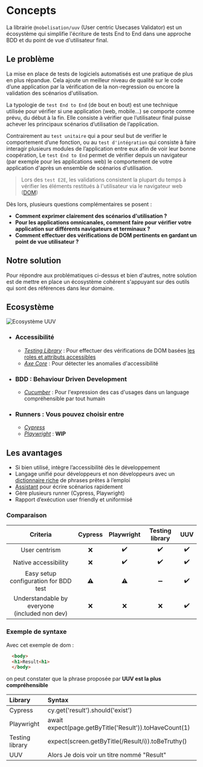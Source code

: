 # Concepts

La librairie `@nobelisation/uuv` (User centric Usecases Validator) est un écosystème qui simplifie l'écriture de tests
End to End dans une approche BDD et du point de vue d'utilisateur final.

## Le problème

La mise en place de tests de logiciels automatisés est une pratique de plus en plus répandue. Cela ajoute un meilleur
niveau de qualité sur le code d’une application par la vérification de la non-regression ou encore la validation des
scénarios d'utilisation.

La typologie de `test End to End` (de bout en bout) est une technique utilisée pour vérifier si une application (web,
mobile...) se comporte comme prévu, du début à la fin. Elle consiste à vérifier que l’utilisateur final puisse achever
les principaux scénarios d’utilisation de l’application.

Contrairement au `test unitaire` qui a pour seul but de verifier le comportement d’une fonction, ou
au `test d'intégration` qui consiste à faire interagir plusieurs modules de l’application entre eux afin de voir leur
bonne coopération, Le `test End to End` permet de vérifier depuis un navigateur (par exemple pour les applications web)
le comportement de votre application d'après un ensemble de scénarios d'utilisation.

> Lors des `test E2E`, les validations consistent la plupart du temps à vérifier les éléments restitués à l'utilisateur
> via le navigateur web ([DOM](https://developer.mozilla.org/fr/docs/Web/API/Document_Object_Model))

Dès lors, plusieurs questions complémentaires se posent :

- **Comment exprimer clairement des scénarios d'utilisation ?**
- **Pour les applications omnicanales, comment faire pour vérifier votre application sur différents navigateurs et
  terminaux ?**
- **Comment effectuer des vérifications de DOM pertinents en gardant un point de vue utilisateur ?**

## Notre solution

Pour répondre aux problématiques ci-dessus et bien d'autres, notre solution est de mettre en place un écosystème cohérent s'appuyant sur des outils qui sont des références dans leur domaine.

## Ecosystème
![Ecosystème UUV](@site/static/img/docs/ecosystem-uuv.png)

- ### Accessibilité
  - *[Testing Library](https://testing-library.com/docs/)* : Pour effectuer des vérifications de DOM basées [les roles et attributs accessibles](https://www.w3.org/TR/accname-1.1/)
  - *[Axe Core](https://github.com/dequelabs/axe-core)* : Pour détecter les anomalies d'accessibilité


- ### BDD : Behaviour Driven Development
  - *[Cucumber](https://cucumber.io/)* : Pour l'expression des cas d'usages dans un language compréhensible par tout humain


- ### Runners : Vous pouvez choisir entre
  - *[Cypress](https://www.cypress.io/)*
  - *[Playwright](https://playwright.dev/)* : **WIP**


## Les avantages
- Si bien utilisé, intègre l’accessibilité dès le développement
- Langage unifié pour développeurs et non développeurs avec un [dictionnaire riche](category/step-definition) de phrases prêtes à l’emploi
- [Assistant](tools/uuv-assistant) pour écrire scénarios rapidement
- Gère plusieurs runner (Cypress, Playwright)
- Rapport d’exécution user friendly et uniformisé

### Comparaison
|                      Criteria                       | Cypress | Playwright | Testing library | UUV |  
|:---------------------------------------------------:|:-: |:-: |:-: |:-: |  
|                    User centrism                    | :x: | :heavy_check_mark: | :heavy_check_mark: | :heavy_check_mark: |  
|                Native accessibility                 | :x: | :heavy_check_mark: | :heavy_check_mark: | :heavy_check_mark: |  
|        Easy setup configuration for BDD test        | :warning: | :warning: | :heavy_minus_sign: | :heavy_check_mark: |  
| Understandable by everyone <br/> (included non dev) | :x: | :x: | :x: | :heavy_check_mark: |  

### Exemple de syntaxe
Avec cet exemple de dom :
```html
  <body>
  <h1>Result<h1>
  </body>
```
on peut constater que la phrase proposée par **UUV est la plus compréhensible**<br/>

| Library         | Syntax                                                 |
|:----------------|:-------------------------------------------------------|
| Cypress         | cy.get('result').should('exist')                       |
| Playwright      | await expect(page.getByTitle('Result')).toHaveCount(1) |
| Testing library | expect(screen.getByTitle(/Result/i)).toBeTruthy()      |
| UUV             | Alors Je dois voir un titre nommé "Result"             |
